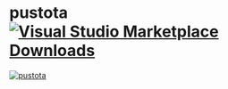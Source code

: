 # pustota [![Visual Studio Marketplace Downloads](https://img.shields.io/visual-studio-marketplace/d/sobolevn.pustota?logo=microsoft)](https://marketplace.visualstudio.com/items?itemName=sobolevn.pustota)


[![pustota](https://raw.githubusercontent.com/sobolevn/pustota/master/assets/minimal.png)](https://github.com/sobolevn/pustota/blob/master/ABOUT.md)

